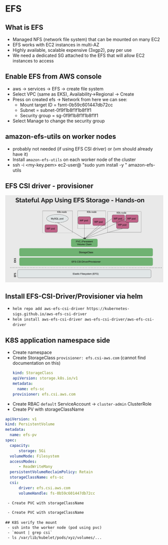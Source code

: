 # EFS

## What is EFS
 - Managed NFS (network file system) that can be mounted on many EC2
 - EFS works with EC2 instances in multi-AZ
 - Highly available, scalable expensive (3xgp2), pay per use
 - We need a dedicated SG attached to the EFS that will allow EC2 instances to access

##  Enable EFS from AWS console
 - aws -> services -> EFS -> create file system
 - Select VPC (same as EKS), Availability->Regional -> Create
 - Press on created efs -> Network from here we can see:
   - Mount target ID = fsmt-0b59c601447db72cc
   - Subnet = subnet-0f9f1b8f1f1b8f1f1
   - Security group = sg-0f9f1b8f1f1b8f1f1
 - Select Manage to change the security group 

## amazon-efs-utils on worker nodes
 - probably not needed (if using EFS CSI driver) or (vm should already have it)
 - Install `amazon-efs-utils` on each worker node of the cluster
 - ssh -i <my-key.pem> ec2-user@<node-DNS-name> "sudo yum install -y " amazon-efs-utils

## EFS CSI driver - provisioner
![EKS_EFS_01_DIAGRAM](img/EKS_efs_01_diagram.png)
 
## Install EFS-CSI-Driver/Provisioner via helm
 - `helm repo add aws-efs-csi-driver https://kubernetes-sigs.github.io/aws-efs-csi-driver`
 - `helm install aws-efs-csi-driver aws-efs-csi-driver/aws-efs-csi-driver`

## K8S application namespace side
 - Create namespace
 - Create StorageClass `provisioner: efs.csi-aws.com` (cannot find documentation on this)
   ```yaml
   kind: StorageClass
   apiVersion: storage.k8s.io/v1
   metadata:
     name: efs-sc
   provisioner: efs.csi.aws.com
   ```
 - Create RBAC `default` ServiceAccount -> `cluster-admin` ClusterRole 
 - Create PV with storageClassName 
```yaml
apiVersion: v1
kind: PersistentVolume
metadata:
  name: efs-pv
spec:
  capacity:
      storage: 5Gi
  volumeMode: Filesystem
  accessModes:
      - ReadWriteMany
  persistentVolumeReclaimPolicy: Retain
  storageClassName: efs-sc
  csi:
      driver: efs.csi.aws.com
      volumeHandle: fs-0b59c601447db72cc
```
     - Create PVC with storageClassName
```
 - Create PVC with storageClassName 

## K8S verify the mount
 - ssh into the worker node (pod using pvc)
 - `mount | grep csi`
 - ls /var/lib/kubelet/pods/xyz/volumes/...